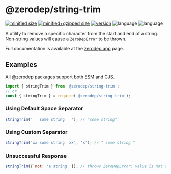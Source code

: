 # @zerodep/string-trim

[![minified size](https://img.shields.io/bundlephobia/min/@zerodep/string-trim?style=flat-square&color=blue)](https://bundlephobia.com/package/@zerodep/string-trim)
[![minified+gzipped size](https://img.shields.io/bundlephobia/minzip/@zerodep/string-trim?style=flat-square&color=blue)](https://bundlephobia.com/package/@zerodep/string-trim)
[![version](https://img.shields.io/npm/v/@zerodep/string-trim?style=flat-square&color=blue)](https://www.npmjs.com/package/@zerodep/string-trim)
![language](https://img.shields.io/github/languages/top/cdepage/zerodep?style=flat-square)
![language](https://img.shields.io/badge/types-included-blue?style=flat-square)

A utility to remove a specific character from the start and end of a string. Non-string values will cause a `ZeroDepError` to be thrown.

Full documentation is available at the [zerodep.app](http://zerodep.app/string/trim) page.

## Examples

All @zerodep packages support both ESM and CJS.

```javascript
import { stringTrim } from '@zerodep/string-trim';
// or
const { stringTrim } = require('@zerodep/string-trim');
```

### Using Default Space Separator

```javascript
stringTrim('   some string   '); // "some string"
```

### Using Custom Separator

```javascript
stringTrim('xx some string  xx', 'x'); // " some string "
```

### Unsuccessful Response

```javascript
stringTrim({ not: 'a string' }); // throws ZeroDepError: Value is not a string
```
